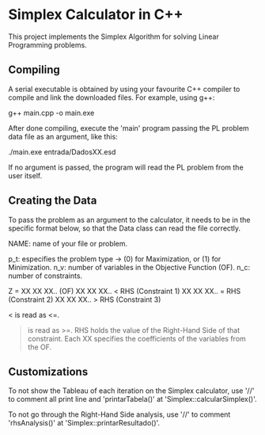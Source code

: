 # Simplex Calculator in C++
This project implements the Simplex Algorithm for solving Linear Programming problems.

Compiling
----------
A serial executable is obtained by using your favourite C++ compiler to compile and link the downloaded files. For example, using g++:

g++ main.cpp -o main.exe

After done compiling, execute the 'main' program passing the PL problem data file as an argument, like this:

./main.exe entrada/DadosXX.esd

If no argument is passed, the program will read the PL problem from the user itself.

Creating the Data
------------------
To pass the problem as an argument to the calculator, it needs to be in the specific format below, so that the Data class can read the file correctly.

NAME: name of your file or problem.

p_t: especifies the problem type -> (0) for Maximization, or (1) for Minimization.
n_v: number of variables in the Objective Function (OF).
n_c: number of constraints.

Z = XX XX XX..    (OF)
XX XX XX.. < RHS  (Constraint 1)
XX XX XX.. = RHS  (Constraint 2)
XX XX XX.. > RHS  (Constraint 3)

< is read as <=.
> is read as >=.
RHS holds the value of the Right-Hand Side of that constraint.
Each XX specifies the coefficients of the variables from the OF.

Customizations
---------------
To not show the Tableau of each iteration on the Simplex calculator, use '//' to comment all print line and 'printarTabela()' at 'Simplex::calcularSimplex()'.

To not go through the Right-Hand Side analysis, use '//' to comment 'rhsAnalysis()' at 'Simplex::printarResultado()'.
